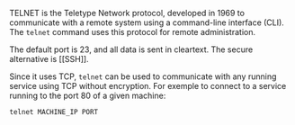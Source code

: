 TELNET is the Teletype Network protocol, developed in 1969 to communicate with a remote system using a command-line interface (CLI). The `telnet` command uses this protocol for remote administration.

The default port is 23, and all data is sent in cleartext. The secure alternative is [[SSH]].

Since it uses TCP, `telnet` can be used to communicate with any running service using TCP without encryption. For exemple to connect to a service running to the port 80 of a given machine:

 `telnet MACHINE_IP PORT`
